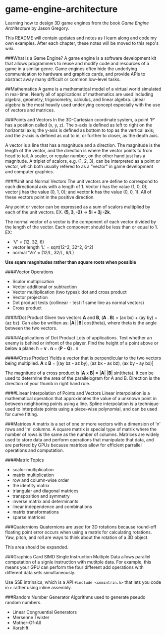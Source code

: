 game-engine-architecture
========================

Learning how to design 3D game engines from the book
*Game Engine Architecture* by Jason Gregory.

This README will contain updates and notes as I learn along and
code my own examples. After each chapter, these notes will
be moved to this repo's wiki.


###What is a Game Engine?
A game engine is a software development kit that allows programmers to reuse
and modify code and resources of a game in a similar genre. Game engines often
hide the underlying communication to hardware and graphics cards, and
provide APIs to abstract away many difficult or common low-level tasks.



##Mathematics
A game is a mathematical model of a virtual world simulated in real-time.
Nearly all of applications of mathematics are used including algebra, geometry,
trigonometry, calculus, and linear algebra. Linear algebra is the most heavily
used underlying concept especially with the use of vectors and matrices.

###Points and Vectors
In the 3D-Cartesian coordinate system, a point 'P' has a position
called (x, y, z). The x-axis is defined as left to right on the horizontal axis;
the y-axis is defined as bottom to top as the vertical axis; and the z-axis
is defined as out to in, or further to closer, as the depth axis.

A vector is a line that has a magnitude and a direction. The magnitude is the
length of the vector, and the direction is where the vector points to from
head to tail. A scalor, or regular number, on the other hand just has a magnitude.
A triplet of scalors, e.g. (1, 2, 3), can be interpreted as a point or vector, which
both usually refered to as a "vector" in game development and computer graphics.

####Unit and Normal Vectors
The unit vectors are define to correspond to each directional axis with a length of 1.
Vector **i** has the value (1, 0, 0); vector **j** has the value (0, 1, 0); and vector
**k** has the value (0, 0, 1). All of these vectors point in the positive direction.

Any point or vector can be expressed as a sum of scalors multiplied by each
of the unit vectors. EX. **(5, 3, -2)** -> **5i + 3j -2k**.

The normal vector of a vector is the component of each vector divided by the length
of the vector. Each component should be less than or equal to 1. EX:

* 'V' = (12, 32, 6)
* vector length 'L' = sqrt(12^2, 32^2, 6^2)
* normal 'Vn' = (12/L, 32/L, 6/L)

**Use sqare magnitudes rather than square roots when possible**


####Vector Operations

* Scalor multiplication
* Vector additional or subtraction
* Vector multiplication (two types): dot and cross product
* Vector projection
* Dot product tests (collinear - test if same line as normal vectors)
* Cross product

#####Dot Product
Given two vectors **A** and **B**, (**A** . **B**) = (ax bx) + (ay by) + (az bz).
Can also be written as: |**A**| |**B**| cos(theta), where theta is the angle between
the two vectors.

#####Applications of Dot Product
Lots of applications. Test whether an enemy is behind or infront of the player.
Find the height of a point above or below a plane: h = **v** . **n** = (**P** - **Q**) . n

#####Cross Product
Yields a vector that is perpendicular to the two vectors being multiplied.
**A** x **B** = [(ay bz - az by), (az bx - ax bz), (ax by - ay bx)]

The magnitude of a cross product is |**A** x **B**| = |**A**| |**B**| sin(theta).
It can be used to determine the area of the parallelogram for A and B.
Direction is the direction of your thumb in right hand rule.


####Linear Interpolation of Points and Vectors
Linear interpolation is a mathematical operation that approximates
the value of a unknown point in between neighboring points using a line.
Spline interpolation is a technique used to interpolate points
using a piece-wise polynomial, and can be used for curve fitting.


###Matrices
A matrix is a set of one or more vectors with a dimension of 'n' rows
and 'm' columns. A square matrix is special type of matrix where
the number of rows is the same as the number of columns. Matrices
are widely used to store data and perform operations that manipulate
that data, and are perfered by GPUs because matrices allow for efficient
parrallel operations and computation.

####Matrix Topics
* scalor multiplication
* matrix multiplication
* row and column-wise order
* the identity matrix
* triangular and diagonal matrices
* transposition and symmetry
* inverse matrix and determinants
* linear independence and combinations
* matrix transformations
* sparse matrices


###Quaternions
Quaternions are used for 3D rotations because round-off floating point
error occurs when using a matrix for calculating rotations. Yaw, pitch,
and roll are ways to think about the rotation of a 3D object.

This area should be expanded.

###Graphics Card SIMD
Single Instruction Multiple Data allows parallel computation of a signle
instruction with mutitple data. For example, this means your GPU can perform
the four different add operations with different data sets simultaneously.

Use SSE intrinsics, which is a API `#include <xmmintrin.h>` that lets you
code in `c` rather using inline assembly.


###Random Number Generator
Algorithms used to generate pseudo random numbers.

* Linear Congruential Generators
* Mersenne Twister
* Mother-Of-All
* Xorshift

